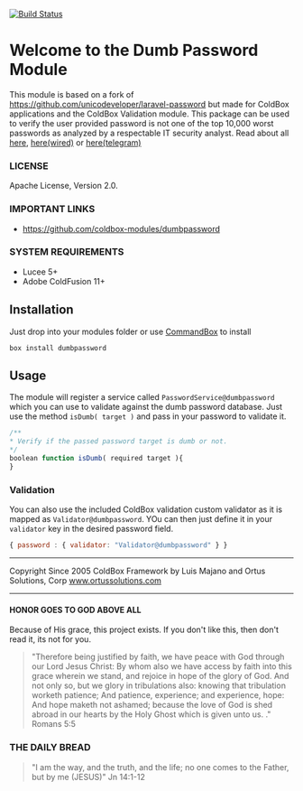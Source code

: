 [![Build Status](https://travis-ci.org/coldbox-modules/dumbpassword.svg?branch=development)](https://travis-ci.org/coldbox-modules/cbox-dumbpassword)

# Welcome to the Dumb Password Module

This module is based on a fork of https://github.com/unicodeveloper/laravel-password but made for ColdBox applications and the ColdBox Validation module.  This package can be used to verify the user provided password is not one of the top 10,000 worst passwords as analyzed by a respectable IT security analyst. Read about all [here](https://xato.net/10-000-top-passwords-6d6380716fe0#.473dkcjfm), [here(wired)](http://www.wired.com/2013/12/web-semantics-the-ten-thousand-worst-passwords/) or [here(telegram)](http://www.telegraph.co.uk/technology/internet-security/10303159/Most-common-and-hackable-passwords-on-the-internet.html)

### LICENSE
Apache License, Version 2.0.

### IMPORTANT LINKS

- https://github.com/coldbox-modules/dumbpassword

### SYSTEM REQUIREMENTS

- Lucee 5+
- Adobe ColdFusion 11+

## Installation

Just drop into your modules folder or use [CommandBox](http://www.ortussolutions.com/products/commandbox) to install

`box install dumbpassword`

## Usage

The module will register a service called `PasswordService@dumbpassword` which you can use to validate against the dumb password database.  Just use the method `isDumb( target )` and pass in your password to validate it.

```js
/**
* Verify if the passed password target is dumb or not.
*/
boolean function isDumb( required target ){
}
```

### Validation

You can also use the included ColdBox validation custom validator as it is mapped as `Validator@dumbpassword`.  YOu can then just define it in your `validator` key in the desired password field.

```js
{ password : { validator: "Validator@dumbpassword" } }
```


********************************************************************************
Copyright Since 2005 ColdBox Framework by Luis Majano and Ortus Solutions, Corp
www.ortussolutions.com
********************************************************************************

#### HONOR GOES TO GOD ABOVE ALL

Because of His grace, this project exists. If you don't like this, then don't read it, its not for you.

>"Therefore being justified by faith, we have peace with God through our Lord Jesus Christ:
By whom also we have access by faith into this grace wherein we stand, and rejoice in hope of the glory of God.
And not only so, but we glory in tribulations also: knowing that tribulation worketh patience;
And patience, experience; and experience, hope:
And hope maketh not ashamed; because the love of God is shed abroad in our hearts by the 
Holy Ghost which is given unto us. ." Romans 5:5

### THE DAILY BREAD

 > "I am the way, and the truth, and the life; no one comes to the Father, but by me (JESUS)" Jn 14:1-12
